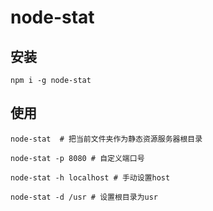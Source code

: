 # node-stat

## 安装

```
npm i -g node-stat
```

## 使用

```
node-stat  # 把当前文件夹作为静态资源服务器根目录

node-stat -p 8080 # 自定义端口号

node-stat -h localhost # 手动设置host

node-stat -d /usr # 设置根目录为usr
```
